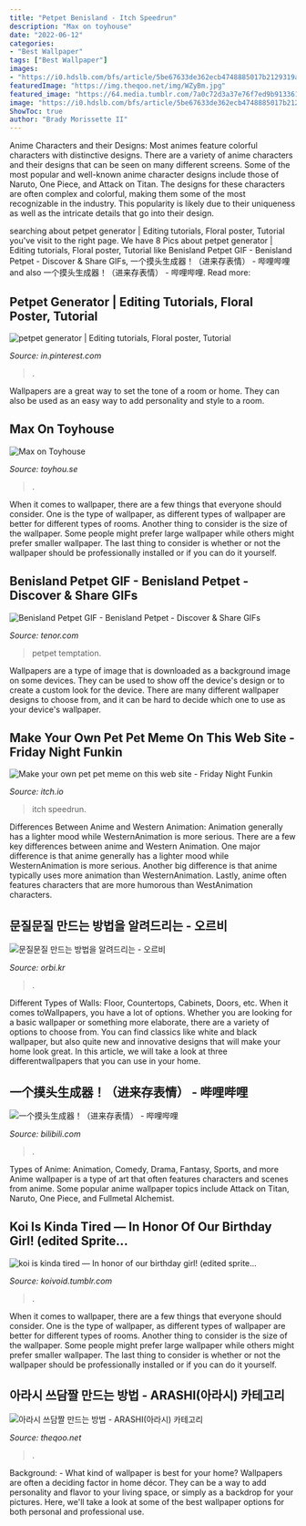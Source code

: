 ```yaml
---
title: "Petpet Benisland - Itch Speedrun"
description: "Max on toyhouse"
date: "2022-06-12"
categories:
- "Best Wallpaper"
tags: ["Best Wallpaper"]
images:
- "https://i0.hdslb.com/bfs/article/5be67633de362ecb4748885017b2129319ade79c.gif"
featuredImage: "https://img.theqoo.net/img/WZyBm.jpg"
featured_image: "https://64.media.tumblr.com/7a0c72d3a37e76f7ed9b913361c6fe40/58c1855e971facf1-aa/s250x400/a0b9ba50b84576348e29ff71c2c6d287f5c5b0c3.gifv"
image: "https://i0.hdslb.com/bfs/article/5be67633de362ecb4748885017b2129319ade79c.gif"
ShowToc: true
author: "Brady Morissette II"
---
```



Anime Characters and their Designs: Most animes feature colorful characters with distinctive designs.
There are a variety of anime characters and their designs that can be seen on many different screens. Some of the most popular and well-known anime character designs include those of Naruto, One Piece, and Attack on Titan. The designs for these characters are often complex and colorful, making them some of the most recognizable in the industry. This popularity is likely due to their uniqueness as well as the intricate details that go into their design.

	

		
searching about petpet generator | Editing tutorials, Floral poster, Tutorial you've visit to the right page. We have 8 Pics about petpet generator | Editing tutorials, Floral poster, Tutorial like Benisland Petpet GIF - Benisland Petpet - Discover &amp; Share GIFs, 一个摸头生成器！（进来存表情） - 哔哩哔哩 and also 一个摸头生成器！（进来存表情） - 哔哩哔哩. Read more:
		
    
## Petpet Generator | Editing Tutorials, Floral Poster, Tutorial

<img loading=lazy src="https://i.pinimg.com/736x/ec/be/dd/ecbedd4113bb694bdec5fcfdd358f096.jpg" onerror="this.onerror=null;this.src='https://tse1.mm.bing.net/th?id=OIP.qizksLrcBLhVIPbaZ4QCjQHaHa&amp;pid=15.1';" alt="petpet generator | Editing tutorials, Floral poster, Tutorial">

_Source: in.pinterest.com_

>. 

	

Wallpapers are a great way to set the tone of a room or home. They can also be used as an easy way to add personality and style to a room.

    
## Max On Toyhouse

<img loading=lazy src="https://file.toyhou.se/watermarks/14457664_yJJnCHtFX.png" onerror="this.onerror=null;this.src='https://tse1.mm.bing.net/th?id=OIP.-uRkG79Sgy-ywM8bh2qGtgAAAA&amp;pid=15.1';" alt="Max on Toyhouse">

_Source: toyhou.se_

>. 

	

When it comes to wallpaper, there are a few things that everyone should consider. One is the type of wallpaper, as different types of wallpaper are better for different types of rooms. Another thing to consider is the size of the wallpaper. Some people might prefer large wallpaper while others might prefer smaller wallpaper. The last thing to consider is whether or not the wallpaper should be professionally installed or if you can do it yourself.

    
## Benisland Petpet GIF - Benisland Petpet - Discover &amp; Share GIFs

<img loading=lazy src="https://media.tenor.com/images/f158abe26e9d128c40cf8fb8eefb813d/tenor.gif" onerror="this.onerror=null;this.src='https://tse3.mm.bing.net/th?id=OIP.8Vir4m6dEoxAz4-47vuBPQAAAA&amp;pid=15.1';" alt="Benisland Petpet GIF - Benisland Petpet - Discover &amp; Share GIFs">

_Source: tenor.com_

>petpet temptation. 

	

Wallpapers are a type of image that is downloaded as a background image on some devices. They can be used to show off the device's design or to create a custom look for the device. There are many different wallpaper designs to choose from, and it can be hard to decide which one to use as your device's wallpaper.

    
## Make Your Own Pet Pet Meme On This Web Site - Friday Night Funkin

<img loading=lazy src="https://img.itch.zone/aW1nLzYxMzM4MjQucG5n/original/kJd0Md.png" onerror="this.onerror=null;this.src='https://tse4.mm.bing.net/th?id=OIP.6fwyTRmvf03eqiEoGgnbYAAAAA&amp;pid=15.1';" alt="Make your own pet pet meme on this web site - Friday Night Funkin">

_Source: itch.io_

>itch speedrun. 

	

Differences Between Anime and Western Animation: Animation generally has a lighter mood while WesternAnimation is more serious.
There are a few key differences between anime and Western Animation. One major difference is that anime generally has a lighter mood while WesternAnimation is more serious. Another big difference is that anime typically uses more animation than WesternAnimation. Lastly, anime often features characters that are more humorous than WestAnimation characters.

    
## 문질문질 만드는 방법을 알려드리는 - 오르비

<img loading=lazy src="https://s3.orbi.kr/data/file/united2/aa676916bcb84fd1a59ffc813a548ab8.png" onerror="this.onerror=null;this.src='https://tse2.mm.bing.net/th?id=OIP.eVItl4QYI27bWc_VLIht4QHaNL&amp;pid=15.1';" alt="문질문질 만드는 방법을 알려드리는 - 오르비">

_Source: orbi.kr_

>. 

	

Different Types of Walls: Floor, Countertops, Cabinets, Doors, etc.
When it comes toWallpapers, you have a lot of options. Whether you are looking for a basic wallpaper or something more elaborate, there are a variety of options to choose from. You can find classics like white and black wallpaper, but also quite new and innovative designs that will make your home look great. In this article, we will take a look at three differentwallpapers that you can use in your home.

    
## 一个摸头生成器！（进来存表情） - 哔哩哔哩

<img loading=lazy src="https://i0.hdslb.com/bfs/article/5be67633de362ecb4748885017b2129319ade79c.gif" onerror="this.onerror=null;this.src='https://tse2.mm.bing.net/th?id=OIP.km0_wXVhOp9tts_BBvdquQAAAA&amp;pid=15.1';" alt="一个摸头生成器！（进来存表情） - 哔哩哔哩">

_Source: bilibili.com_

>. 

	

Types of Anime: Animation, Comedy, Drama, Fantasy, Sports, and more
Anime wallpaper is a type of art that often features characters and scenes from anime. Some popular anime wallpaper topics include Attack on Titan, Naruto, One Piece, and Fullmetal Alchemist.

    
## Koi Is Kinda Tired — In Honor Of Our Birthday Girl! (edited Sprite...

<img loading=lazy src="https://64.media.tumblr.com/7a0c72d3a37e76f7ed9b913361c6fe40/58c1855e971facf1-aa/s250x400/a0b9ba50b84576348e29ff71c2c6d287f5c5b0c3.gifv" onerror="this.onerror=null;this.src='https://tse4.mm.bing.net/th?id=OIP.ttChsMNLy8XDDD-E_gYQigAAAA&amp;pid=15.1';" alt="koi is kinda tired — In honor of our birthday girl! (edited sprite...">

_Source: koivoid.tumblr.com_

>. 

	

When it comes to wallpaper, there are a few things that everyone should consider. One is the type of wallpaper, as different types of wallpaper are better for different types of rooms. Another thing to consider is the size of the wallpaper. Some people might prefer large wallpaper while others might prefer smaller wallpaper. The last thing to consider is whether or not the wallpaper should be professionally installed or if you can do it yourself.

    
## 아라시 쓰담짤 만드는 방법 - ARASHI(아라시) 카테고리

<img loading=lazy src="https://img.theqoo.net/img/WZyBm.jpg" onerror="this.onerror=null;this.src='https://tse4.mm.bing.net/th?id=OIP.x3OdFzSFnHB1Ks4eaHcawQHaE7&amp;pid=15.1';" alt="아라시 쓰담짤 만드는 방법 - ARASHI(아라시) 카테고리">

_Source: theqoo.net_

>. 

	

Background: - What kind of wallpaper is best for your home?
Wallpapers are often a deciding factor in home décor. They can be a way to add personality and flavor to your living space, or simply as a backdrop for your pictures. Here, we'll take a look at some of the best wallpaper options for both personal and professional use.

